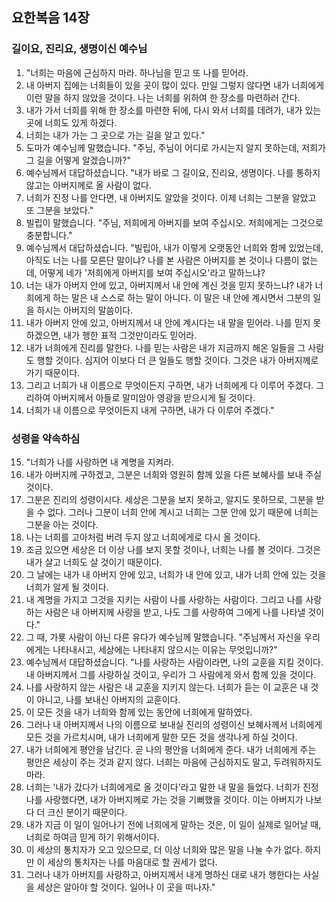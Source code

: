 ## 요한복음 14장

### 길이요, 진리요, 생명이신 예수님
1. "너희는 마음에 근심하지 마라. 하나님을 믿고 또 나를 믿어라.
2. 내 아버지 집에는 너희들이 있을 곳이 많이 있다. 만일 그렇지 않다면 내가 너희에게 이런 말을 하지 않았을 것이다. 나는 너희를 위하여 한 장소를 마련하러 간다.
3. 내가 가서 너희를 위해 한 장소를 마련한 뒤에, 다시 와서 너희를 데려가, 내가 있는 곳에 너희도 있게 하겠다.
4. 너희는 내가 가는 그 곳으로 가는 길을 알고 있다."
5. 도마가 예수님께 말했습니다. "주님, 주님이 어디로 가시는지 알지 못하는데, 저희가 그 길을 어떻게 알겠습니까?"
6. 예수님께서 대답하셨습니다. "내가 바로 그 길이요, 진리요, 생명이다. 나를 통하지 않고는 아버지께로 올 사람이 없다.
7. 너희가 진정 나를 안다면, 내 아버지도 알았을 것이다. 이제 너희는 그분을 알았고 또 그분을 보았다."
8. 빌립이 말했습니다. "주님, 저희에게 아버지를 보여 주십시오. 저희에게는 그것으로 충분합니다."
9. 예수님께서 대답하셨습니다. "빌립아, 내가 이렇게 오랫동안 너희와 함께 있었는데, 아직도 너는 나를 모른단 말이냐? 나를 본 사람은 아버지를 본 것이나 다름이 없는데, 어떻게 네가 '저희에게 아버지를 보여 주십시오'라고 말하느냐?
10. 너는 내가 아버지 안에 있고, 아버지께서 내 안에 계신 것을 믿지 못하느냐? 내가 너희에게 하는 말은 내 스스로 하는 말이 아니다. 이 말은 내 안에 계시면서 그분의 일을 하시는 아버지의 말씀이다.
11. 내가 아버지 안에 있고, 아버지께서 내 안에 계시다는 내 말을 믿어라. 나를 믿지 못하겠으면, 내가 행한 표적 그것만이라도 믿어라.
12. 내가 너희에게 진리를 말한다. 나를 믿는 사람은 내가 지금까지 해온 일들을 그 사람도 행할 것이다. 심지어 이보다 더 큰 일들도 행할 것이다. 그것은 내가 아버지께로 가기 때문이다.
13. 그리고 너희가 내 이름으로 무엇이든지 구하면, 내가 너희에게 다 이루어 주겠다. 그리하여 아버지께서 아들로 말미암아 영광을 받으시게 될 것이다.
14. 너희가 내 이름으로 무엇이든지 내게 구하면, 내가 다 이루어 주겠다."
### 성령을 약속하심
15. "너희가 나를 사랑하면 내 계명을 지켜라.
16. 내가 아버지께 구하겠고, 그분은 너희와 영원히 함께 있을 다른 보혜사를 보내 주실 것이다.
17. 그분은 진리의 성령이시다. 세상은 그분을 보지 못하고, 알지도 못하므로, 그분을 받을 수 없다. 그러나 그분이 너희 안에 계시고 너희는 그분 안에 있기 때문에 너희는 그분을 아는 것이다.
18. 나는 너희를 고아처럼 버려 두지 않고 너희에게로 다시 올 것이다.
19. 조금 있으면 세상은 더 이상 나를 보지 못할 것이나, 너희는 나를 볼 것이다. 그것은 내가 살고 너희도 살 것이기 때문이다.
20. 그 날에는 내가 내 아버지 안에 있고, 너희가 내 안에 있고, 내가 너희 안에 있는 것을 너희가 알게 될 것이다.
21. 내 계명을 가지고 그것을 지키는 사람이 나를 사랑하는 사람이다. 그리고 나를 사랑하는 사람은 내 아버지께 사랑을 받고, 나도 그를 사랑하여 그에게 나를 나타낼 것이다."
22. 그 때, 가룟 사람이 아닌 다른 유다가 예수님께 말했습니다. "주님께서 자신을 우리에게는 나타내시고, 세상에는 나타내지 않으시는 이유는 무엇입니까?"
23. 예수님께서 대답하셨습니다. "나를 사랑하는 사람이라면, 나의 교훈을 지킬 것이다. 내 아버지께서 그를 사랑하실 것이고, 우리가 그 사람에게 와서 함께 있을 것이다.
24. 나를 사랑하지 않는 사람은 내 교훈을 지키지 않는다. 너희가 듣는 이 교훈은 내 것이 아니고, 나를 보내신 아버지의 교훈이다.
25. 이 모든 것을 내가 너희와 함께 있는 동안에 너희에게 말하였다.
26. 그러나 내 아버지께서 나의 이름으로 보내실 진리의 성령이신 보혜사께서 너희에게 모든 것을 가르치시며, 내가 너희에게 말한 모든 것을 생각나게 하실 것이다.
27. 내가 너희에게 평안을 남긴다. 곧 나의 평안을 너희에게 준다. 내가 너희에게 주는 평안은 세상이 주는 것과 같지 않다. 너희는 마음에 근심하지도 말고, 두려워하지도 마라.
28. 너희는 '내가 갔다가 너희에게로 올 것이다'라고 말한 내 말을 들었다. 너희가 진정 나를 사랑했다면, 내가 아버지께로 가는 것을 기뻐했을 것이다. 이는 아버지가 나보다 더 크신 분이기 때문이다.
29. 내가 지금 이 일이 일어나기 전에 너희에게 말하는 것은, 이 일이 실제로 일어날 때, 너희로 하여금 믿게 하기 위해서이다.
30. 이 세상의 통치자가 오고 있으므로, 더 이상 너희와 많은 말을 나눌 수가 없다. 하지만 이 세상의 통치자는 나를 마음대로 할 권세가 없다.
31. 그러나 내가 아버지를 사랑하고, 아버지께서 내게 명하신 대로 내가 행한다는 사실을 세상은 알아야 할 것이다. 일어나 이 곳을 떠나자."